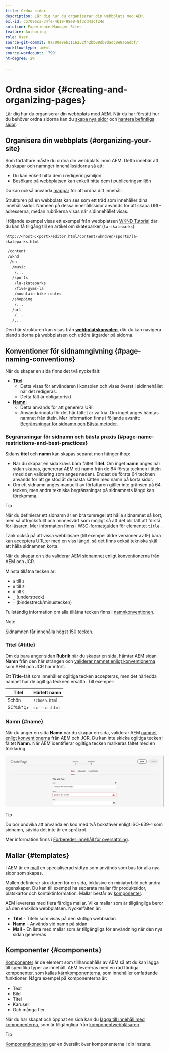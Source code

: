 ```yaml
---
title: Ordna sidor
description: Lär dig hur du organiserar din webbplats med AEM.
exl-id: c57096ca-34fe-4b19-98e0-8f3cd43cf24e
solution: Experience Manager Sites
feature: Authoring
role: User
source-git-commit: 9a700e9eb3116252f42bb08db9dadc0e8a6adbf7
workflow-type: tm+mt
source-wordcount: '799'
ht-degree: 2%

---
```



# Ordna sidor {#creating-and-organizing-pages}

Lär dig hur du organiserar din webbplats med AEM. När du har förstått hur du behöver ordna sidorna kan du [skapa nya sidor](/help/sites-cloud/authoring/sites-console/creating-pages.md) och [hantera befintliga sidor](/help/sites-cloud/authoring/sites-console/managing-pages.md).

## Organisera din webbplats {#organizing-your-site}

Som författare måste du ordna din webbplats inom AEM. Detta innebär att du skapar och namnger innehållssidorna så att:

* Du kan enkelt hitta dem i redigeringsmiljön
* Besökare på webbplatsen kan enkelt hitta dem i publiceringsmiljön

Du kan också använda [mappar](#creating-a-new-folder) för att ordna ditt innehåll.

Strukturen på en webbplats kan ses som ett träd som innehåller dina innehållssidor. Namnen på dessa innehållssidor används för att skapa URL-adresserna, medan rubrikerna visas när sidinnehållet visas.

I följande exempel visas ett exempel från webbplatsen [WKND Tutorial](https://experienceleague.adobe.com/docs/experience-manager-learn/getting-started-wknd-tutorial-develop/overview.html?lang=sv-SE) där du kan få tillgång till en artikel om skateparker (`la-skateparks`):

`http://<host>:<port>/editor.html/content/wknd/en/sports/la-skateparks.html`

```xml
 /content
 /wknd
  /en
   /music
    /...
   /sports
    /la-skateparks
    /five-gyms-la
    /mountain-bike-routes
   /shopping
    /...
   /art
    /...
   /...
```

Den här strukturen kan visas från [**webbplatskonsolen**](/help/sites-cloud/authoring/sites-console/introduction.md), där du kan navigera bland sidorna på webbplatsen och utföra åtgärder på sidorna.

## Konventioner för sidnamngivning {#page-naming-conventions}

När du skapar en sida finns det två nyckelfält:

* **[Titel](#title)**:
   * Detta visas för användaren i konsolen och visas överst i sidinnehållet när det redigeras.
   * Detta fält är obligatoriskt.
* **[Namn](#name)**:
   * Detta används för att generera URI.
   * Användarindata för det här fältet är valfria. Om inget anges hämtas namnet från titeln. Mer information finns i följande avsnitt: [Begränsningar för sidnamn och Bästa metoder](#page-name-restrictions-and-best-practices).

### Begränsningar för sidnamn och bästa praxis {#page-name-restrictions-and-best-practices}

Sidans **titel** och **namn** kan skapas separat men hänger ihop:

* När du skapar en sida krävs bara fältet **Titel**. Om inget **namn** anges när sidan skapas, genererar AEM ett namn från de 64 första tecknen i titeln (med den validering som anges nedan). Endast de första 64 tecknen används för att ge stöd åt de bästa sätten med namn på korta sidor.
* Om ett sidnamn anges manuellt av författaren gäller inte gränsen på 64 tecken, men andra tekniska begränsningar på sidnamnets längd kan förekomma.

>[!TIP]
>
>När du definierar ett sidnamn är en bra tumregel att hålla sidnamnet så kort, men så uttrycksfullt och minnesvärt som möjligt så att det blir lätt att förstå för läsaren. Mer information finns i [W3C-formatguiden](https://www.w3.org/Provider/Style/TITLE.html) för elementet `title` .
>
>Tänk också på att vissa webbläsare (till exempel äldre versioner av IE) bara kan acceptera URL:er med en viss längd, så det finns också tekniska skäl att hålla sidnamnen korta.

När du skapar en sida validerar AEM [sidnamnet enligt konventionerna](/help/implementing/developing/introduction/naming-conventions.md) från AEM och JCR.

Minsta tillåtna tecken är:

* `a` till `z`
* `A` till `Z`
* `0` till `9`
* `_` (understreck)
* `-` (bindestreck/minustecken)

Fullständig information om alla tillåtna tecken finns i [namnkonventionen](/help/implementing/developing/introduction/naming-conventions.md).

>[!NOTE]
>
>Sidnamnen får innehålla högst 150 tecken.

### Titel {#title}

Om du bara anger sidan **Rubrik** när du skapar en sida, hämtar AEM sidan **Namn** från den här strängen och [validerar namnet enligt konventionerna](/help/implementing/developing/introduction/naming-conventions.md) som AEM och JCR har infört.

Ett **Title**-fält som innehåller ogiltiga tecken accepteras, men det härledda namnet har de ogiltiga tecknen ersatta. Till exempel:

| Titel | Härlett namn |
|---|---|
| Schön | `schoen.html` |
| SC%&amp;&#42;ç+ | `sc---c-.html` |

### Namn {#name}

När du anger en sida **Namn** när du skapar en sida, validerar AEM [namnet enligt konventionerna](/help/implementing/developing/introduction/naming-conventions.md) från AEM och JCR. Du kan inte skicka ogiltiga tecken i fältet **Namn**. När AEM identifierar ogiltiga tecken markeras fältet med en förklaring.

![Exempel på att ange ett ogiltigt sidnamn](/help/sites-cloud/authoring/assets/organizing-invalid-name.png)

>[!TIP]
>
>Du bör undvika att använda en kod med två bokstäver enligt ISO-639-1 som sidnamn, såvida det inte är en språkrot.
>
>Mer information finns i [Förbereder innehåll för översättning](/help/sites-cloud/administering/translation/preparation.md).

## Mallar {#templates}

I AEM är en [mall](/help/sites-cloud/authoring/page-editor/templates.md) en specialiserad sidtyp som används som bas för alla nya sidor som skapas.

Mallen definierar strukturen för en sida, inklusive en miniatyrbild och andra egenskaper. Du kan till exempel ha separata mallar för produktsidor, platskartor och kontaktinformation. Mallar består av [komponenter](#components).

AEM levereras med flera färdiga mallar. Vilka mallar som är tillgängliga beror på den enskilda webbplatsen. Nyckelfälten är:

* **Titel** - Titeln som visas på den slutliga webbsidan
* **Namn** - Används vid namn på sidan
* **Mall** - En lista med mallar som är tillgängliga för användning när den nya sidan genereras

## Komponenter {#components}

[Komponenter](/help/implementing/developing/components/overview.md) är de element som tillhandahålls av AEM så att du kan lägga till specifika typer av innehåll. AEM levereras med en rad färdiga komponenter, som kallas [kärnkomponenterna](/help/implementing/developing/components/overview.md#core-components), som innehåller omfattande funktioner. Några exempel på komponenterna är:

* Text
* Bild
* Titel
* Karusell
* Och många fler

När du har skapat och öppnat en sida kan du [lägga till innehåll med komponenterna](/help/sites-cloud/authoring/page-editor/edit-content.md#inserting-a-component), som är tillgängliga från [komponentwebbläsaren](/help/sites-cloud/authoring/page-editor/editor-side-panel.md#components-browser).

>[!TIP]
>
>[Komponentkonsolen](/help/sites-cloud/authoring/components-console.md) ger en översikt över komponenterna i din instans.
